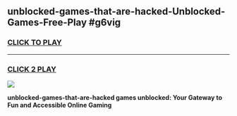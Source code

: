 
## unblocked-games-that-are-hacked-Unblocked-Games-Free-Play #g6vig
<h3>
<a href="https://us.freeplayer.one?title=unblocked-games-that-are-hacked&ref=9M">CLICK TO PLAY</a></h3>
<hr>

<h3>
<a href="https://us.freeplayer.one?title=unblocked-games-that-are-hacked&ref=9M">CLICK 2 PLAY</a>
  
</h3>

<a href="https://us.freeplayer.one?title=unblocked-games-that-are-hacked&ref=9M"><img src="https://clearcache.store/games.png"></a>


**unblocked-games-that-are-hacked games unblocked: Your Gateway to Fun and Accessible Online Gaming**
